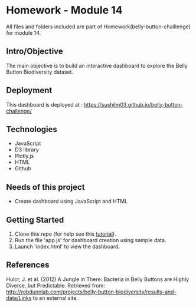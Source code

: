 # Homework - Module 14 
All files and folders included are part of Homework(belly-button-challlenge) for module 14.


## Intro/Objective
The main objective is to build an interactive dashboard to explore the Belly Button Biodiversity dataset. 

## Deployment

This dashboard is deployed at : https://sushilm03.github.io/belly-button-challenge/

## Technologies
* JavaScript
* D3 library
* Plotly.js
* HTML
* Github

## Needs of this project
- Create dashboard using JavaScript and HTML

## Getting Started
1. Clone this repo (for help see this [tutorial](https://help.github.com/articles/cloning-a-repository/)).
2. Run the file 'app.js' for dashboard creation using sample data.
3. Launch 'index.html' to view the dashboard.

## References
Hulcr, J. et al. (2012) A Jungle in There: Bacteria in Belly Buttons are Highly Diverse, but Predictable. Retrieved from: http://robdunnlab.com/projects/belly-button-biodiversity/results-and-data/Links to an external site.

